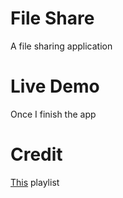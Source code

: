 # File Share

A file sharing application

# Live Demo

Once I finish the app

# Credit

[This](https://www.youtube.com/playlist?list=PLQKg8mIgoxKpabc2THMtnSJNBLIezc4C2) playlist
